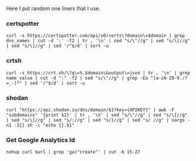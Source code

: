 Here I put random one liners that I use.

### certspotter

```
curl -s https://certspotter.com/api/v0/certs\?domain\=$domain | grep dns_names | cut -d ':' -f2 | tr , '\n' | sed "s/\"//g" | sed "s/\[//g" | sed "s/\]//g" | sed '/^$/d' | sort -u
```

### crtsh

```
curl -s https://crt.sh/\?q\=%.$domain\&output\=json | tr , '\n' | grep name_value | cut -d ":" -f2 | sed "s/\"//g" | grep -Eo "[a-zA-Z0-9./?=_-]*" | sed '/^$/d' | sort -u
```

### shodan

```
curl "https://api.shodan.io/dns/domain/$1?key={APIKEY}" | awk -F "subdomains" '{print $2}' | tr , '\n' | sed "s/\"//g" | sed "s/\[//g" | sed "s/\]//g" | sed "s/://g" | sed "s/}//g" | sed "s/ //g" | xargs -n1 -I{} sh -c "echo {}.$1"
```

### Get Google Analytics Id

```
nohup curl $url | grep 'ga("create"' | cut -b 15-27
```
